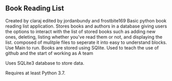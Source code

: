 ## Book Reading List

Created by claraj
edited by jordanbundy and frostbite169
Basic python book reading list application. Stores books and authors in a database giving users the options to interact with the list of stored books such as adding new ones, deleting, listing whether you've read them or not,
and displaying the list. composed of mulitple files to seperate it into easy to understand blocks. Use Main to run. Books are stored using SQlite.
Used to teach the use of github and the start of working as A team

Uses SQLite3 database to store data. 

Requires at least Python 3.7.
